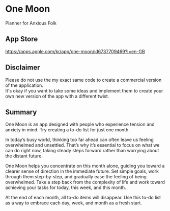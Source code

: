 # One Moon

Planner for Anxious Folk

## App Store

https://apps.apple.com/kr/app/one-moon/id6737709469?l=en-GB

## Disclaimer

Please do not use the my exact same code to create a commercial version of the application.  
It's okay if you want to take some ideas and implement them to create your own new version of the app with a different twist. 

## Summary

One Moon is an app designed with people who experience tension and anxiety in mind. Try creating a
to-do list for just one month.

In today’s busy world, thinking too far ahead can often leave us feeling overwhelmed and unsettled.
That’s why it’s essential to focus on what we can do right now, taking steady steps forward rather
than worrying about the distant future.

One Moon helps you concentrate on this month alone, guiding you toward a clearer sense of direction
in the immediate future. Set simple goals, work through them step-by-step, and gradually ease the
feeling of being overwhelmed. Take a step back from the complexity of life and work toward achieving
your tasks for today, this week, and this month.

At the end of each month, all to-do items will disappear. Use this to-do list as a way to embrace
each day, week, and month as a fresh start.

